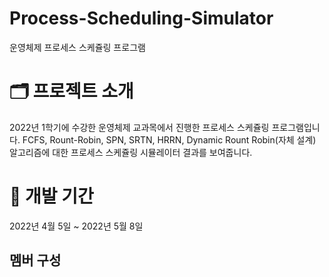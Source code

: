 # Process-Scheduling-Simulator
운영체제 프로세스 스케쥴링 프로그램

# 🗂️ 프로젝트 소개
2022년 1학기에 수강한 운영체제 교과목에서 진행한 프로세스 스케쥴링 프로그램입니다. FCFS, Rount-Robin, SPN, SRTN, HRRN, Dynamic Rount Robin(자체 설계) 알고리즘에 대한 프로세스 스케쥴링 시뮬레이터 결과를 보여줍니다.

# 📆 개발 기간
2022년 4월 5일 ~ 2022년 5월 8일

## 멤버 구성



